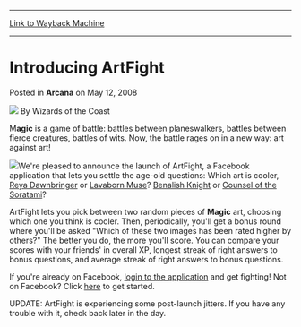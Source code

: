 
---
[Link to Wayback Machine](https://web.archive.org/web/20220808105348/https://magic.wizards.com/en/articles/archive/arcana/introducing-artfight-2008-05-12)

[_metadata_:author]:- "Wizards of the Coast"
[_metadata_:description]:- "Magic is a game of battle: battles between planeswalkers, battles between fierce creatures, battles of wits. Now, the battle rages on in a new way: art against art!We're pleased to announce the launch of ArtFight, a Facebook application that lets you settle the age-old questions: Which art is cooler, Reya Dawnbringer or Lavaborn Muse? Benalish Knight or Counsel of the"
[_metadata_:generator]:- "Drupal 7 (http://drupal.org)"
[_metadata_:node]:- "603701"
[_metadata_:publish_date]:- "2008-05-12"
[_metadata_:source]:- "div-main-content"
[_metadata_:title]:- "Introducing ArtFight"
[_metadata_:wayback_capture_timestamp]:- "2022-08-08 10:53:48"
[_metadata_:wayback_raw_url]:- "https://web.archive.org/web/20220808105348id_/https://magic.wizards.com/en/articles/archive/arcana/introducing-artfight-2008-05-12"
[_metadata_:wayback_url]:- "https://magic.wizards.com/en/articles/archive/arcana/introducing-artfight-2008-05-12"
---


Introducing ArtFight
====================



 Posted in **Arcana**
 on May 12, 2008 






![](https://media.magic.wizards.com/styles/auth_small/public/images/person/wizards_author.jpg)
By Wizards of the Coast











M**agic** is a game of battle: battles between planeswalkers, battles between fierce creatures, battles of wits. Now, the battle rages on in a new way: art against art!

[![](https://media.magic.wizards.com/image_legacy_migration/magic/images/mtgcom/arcana1000/1588_jaceartfight.jpg)](http://apps.facebook.com/artfight)We're pleased to announce the launch of ArtFight, a Facebook application that lets you settle the age-old questions: Which art is cooler, [Reya Dawnbringer](https://gatherer.wizards.com/Pages/Card/Details.aspx?name=Reya+Dawnbringer) or [Lavaborn Muse](https://gatherer.wizards.com/Pages/Card/Details.aspx?name=Lavaborn+Muse)? [Benalish Knight](https://gatherer.wizards.com/Pages/Card/Details.aspx?name=Benalish+Knight) or [Counsel of the Soratami](https://gatherer.wizards.com/Pages/Card/Details.aspx?name=Counsel+of+the+Soratami)?

ArtFight lets you pick between two random pieces of **Magic** art, choosing which one you think is cooler. Then, periodically, you'll get a bonus round where you'll be asked "Which of these two images has been rated higher by others?" The better you do, the more you'll score. You can compare your scores with your friends' in overall XP, longest streak of right answers to bonus questions, and average streak of right answers to bonus questions.

If you're already on Facebook, [login to the application](http://apps.facebook.com/artfight) and get fighting! Not on Facebook? Click [here](http://www.facebook.com/index.php) to get started.

UPDATE: ArtFight is experiencing some post-launch jitters. If you have any trouble with it, check back later in the day.







